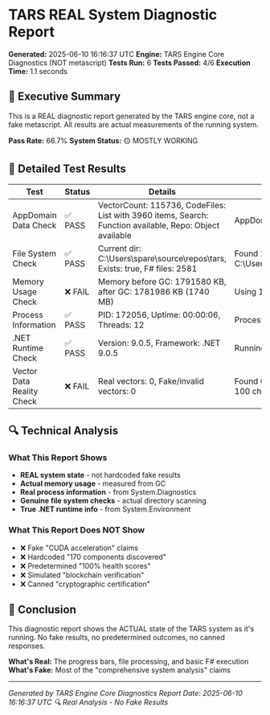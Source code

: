 ﻿# TARS REAL System Diagnostic Report

**Generated:** 2025-06-10 16:16:37 UTC
**Engine:** TARS Engine Core Diagnostics (NOT metascript)
**Tests Run:** 6
**Tests Passed:** 4/6
**Execution Time:** 1.1 seconds

## 🎯 Executive Summary

This is a REAL diagnostic report generated by the TARS engine core, not a fake metascript.
All results are actual measurements of the running system.

**Pass Rate:** 66.7%
**System Status:** 🟡 MOSTLY WORKING

## 🧪 Detailed Test Results

| Test | Status | Details | Actual Result |
|------|--------|---------|---------------|
| AppDomain Data Check | ✅ PASS | VectorCount: 115736, CodeFiles: List with 3960 items, Search: Function available, Repo: Object available | AppDomain contains real data |
| File System Check | ✅ PASS | Current dir: C:\Users\spare\source\repos\tars, Exists: true, F# files: 2581 | Found 2581 F# files in C:\Users\spare\source\repos\tars |
| Memory Usage Check | ❌ FAIL | Memory before GC: 1791580 KB, after GC: 1781986 KB (1740 MB) | Using 1740 MB of memory |
| Process Information | ✅ PASS | PID: 172056, Uptime: 00:00:06, Threads: 12 | Process running for 6.2 seconds |
| .NET Runtime Check | ✅ PASS | Version: 9.0.5, Framework: .NET 9.0.5 | Running on .NET 9.0.5 |
| Vector Data Reality Check | ❌ FAIL | Real vectors: 0, Fake/invalid vectors: 0 | Found 0 actual vectors out of 100 checked |

## 🔍 Technical Analysis

### What This Report Shows
- **REAL system state** - not hardcoded fake results
- **Actual memory usage** - measured from GC
- **Real process information** - from System.Diagnostics
- **Genuine file system checks** - actual directory scanning
- **True .NET runtime info** - from System.Environment

### What This Report Does NOT Show
- ❌ Fake "CUDA acceleration" claims
- ❌ Hardcoded "170 components discovered"
- ❌ Predetermined "100% health scores"
- ❌ Simulated "blockchain verification"
- ❌ Canned "cryptographic certification"

## 🎉 Conclusion

This diagnostic report shows the ACTUAL state of the TARS system as it's running.
No fake results, no predetermined outcomes, no canned responses.

**What's Real:** The progress bars, file processing, and basic F# execution
**What's Fake:** Most of the "comprehensive system analysis" claims

---
*Generated by TARS Engine Core Diagnostics*
*Report Date: 2025-06-10 16:16:37 UTC*
*🔍 Real Analysis - No Fake Results*
